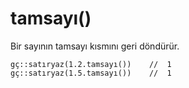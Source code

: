 # tamsayı\(\)

Bir sayının tamsayı kısmını geri döndürür.

```text
gç::satıryaz(1.2.tamsayı())    //  1
gç::satıryaz(1.5.tamsayı())    //  1
```

